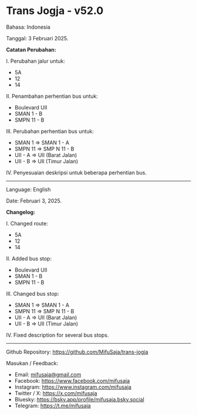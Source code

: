 # Trans Jogja - v52.0

Bahasa: Indonesia

Tanggal: 3 Februari 2025.

__Catatan Perubahan:__

I. Perubahan jalur untuk:
* 5A
* 12
* 14

II. Penambahan perhentian bus untuk:
* Boulevard UII
* SMAN 1 - B
* SMPN 11 - B

III. Perubahan perhentian bus untuk:
* SMAN 1 => SMAN 1 - A
* SMPN 11 => SMP N 11 - B
* UII - A => UII (Barat Jalan)
* UII - B => UII (Timur Jalan)

IV. Penyesuaian deskripsi untuk beberapa perhentian bus.

--------------------------------------------------------------

Language: English

Date: Februari 3, 2025.

__Changelog:__

I. Changed route:
* 5A
* 12
* 14

II. Added bus stop:
* Boulevard UII
* SMAN 1 - B
* SMPN 11 - B

III. Changed bus stop:
* SMAN 1 => SMAN 1 - A
* SMPN 11 => SMP N 11 - B
* UII - A => UII (Barat Jalan)
* UII - B => UII (Timur Jalan)

IV. Fixed description for several bus stops.

--------------------------------------------------------------

Github Repository: https://github.com/MifuSaja/trans-jogja

Masukan / Feedback: 
- Email: mifusaja@gmail.com
- Facebook: https://www.facebook.com/mifusaja
- Instagram: https://www.instagram.com/mifusaja
- Twitter / X: https://x.com/mifusaja
- Bluesky: https://bsky.app/profile/mifusaja.bsky.social
- Telegram: https://t.me/mifusaja